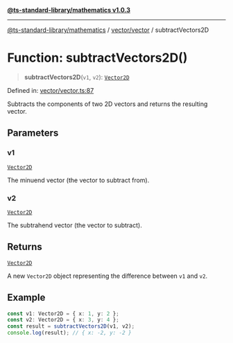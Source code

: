 [**@ts-standard-library/mathematics v1.0.3**](../../../README.md)

***

[@ts-standard-library/mathematics](../../../README.md) / [vector/vector](../README.md) / subtractVectors2D

# Function: subtractVectors2D()

> **subtractVectors2D**(`v1`, `v2`): [`Vector2D`](../type-aliases/Vector2D.md)

Defined in: [vector/vector.ts:87](https://github.com/gabaudette/ts-stdlib/blob/be448e6a9d9c20c6c2f27f6550ce4e65fc8c9b89/packages/mathematics/src/vector/vector.ts#L87)

Subtracts the components of two 2D vectors and returns the resulting vector.

## Parameters

### v1

[`Vector2D`](../type-aliases/Vector2D.md)

The minuend vector (the vector to subtract from).

### v2

[`Vector2D`](../type-aliases/Vector2D.md)

The subtrahend vector (the vector to subtract).

## Returns

[`Vector2D`](../type-aliases/Vector2D.md)

A new `Vector2D` object representing the difference between `v1` and `v2`.

## Example

```ts
const v1: Vector2D = { x: 1, y: 2 };
const v2: Vector2D = { x: 3, y: 4 };
const result = subtractVectors2D(v1, v2);
console.log(result); // { x: -2, y: -2 }
```
